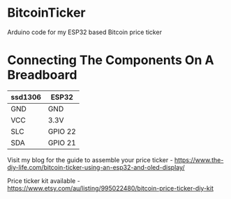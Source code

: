 # BitcoinTicker
Arduino code for my ESP32 based Bitcoin price ticker

# Connecting The Components On A Breadboard
| ssd1306 | ESP32 |
|-----|---|
| GND | GND |
| VCC | 3.3V |
| SLC | GPIO 22 |
| SDA | GPIO 21 |

Visit my blog for the guide to assemble your price ticker - https://www.the-diy-life.com/bitcoin-ticker-using-an-esp32-and-oled-display/

Price ticker kit available - https://www.etsy.com/au/listing/995022480/bitcoin-price-ticker-diy-kit

